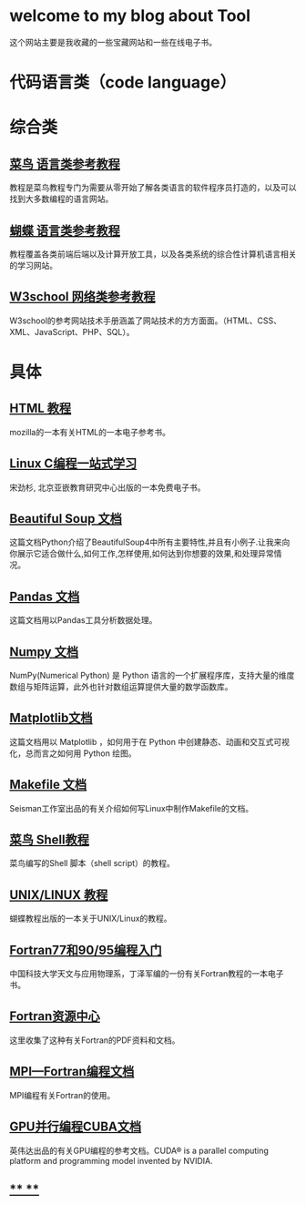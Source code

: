# **welcome to my blog about Tool**
这个网站主要是我收藏的一些宝藏网站和一些在线电子书。
# **代码语言类**（code language）
# 综合类
## [**菜鸟 语言类参考教程**](https://www.runoob.com)
教程是菜鸟教程专门为需要从零开始了解各类语言的软件程序员打造的，以及可以找到大多数编程的语言网站。
## [**蝴蝶 语言类参考教程**](https://www.jc2182.com/category/cankao.html)
教程覆盖各类前端后端以及计算开放工具，以及各类系统的综合性计算机语言相关的学习网站。
## [**W3school 网络类参考教程**](https://www.w3school.com.cn/html/html5_intro.asp)
W3school的参考网站技术手册涵盖了网站技术的方方面面。（HTML、CSS、XML、JavaScript、PHP、SQL）。
# 具体
## [**HTML 教程**](https://developer.mozilla.org/en-US/docs/Web/HTML)
mozilla的一本有关HTML的一本电子参考书。
## [**Linux C编程一站式学习**](https://akaedu.github.io/book/)
宋劲杉, 北京亚嵌教育研究中心出版的一本免费电子书。
## [**Beautiful Soup 文档**](https://www.crummy.com/software/BeautifulSoup/bs4/doc.zh/)
这篇文档Python介绍了BeautifulSoup4中所有主要特性,并且有小例子.让我来向你展示它适合做什么,如何工作,怎样使用,如何达到你想要的效果,和处理异常情况。
## [**Pandas 文档**](https://pandas.pydata.org/docs/getting_started)
这篇文档用以Pandas工具分析数据处理。
## [**Numpy 文档**](https://numpy.org/doc/stable/)
NumPy(Numerical Python) 是 Python 语言的一个扩展程序库，支持大量的维度数组与矩阵运算，此外也针对数组运算提供大量的数学函数库。
## [**Matplotlib文档**](https://matplotlib.org/stable/)
这篇文档用以 Matplotlib ，如何用于在 Python 中创建静态、动画和交互式可视化，总而言之如何用 Python 绘图。
## [**Makefile 文档**](https://seisman.github.io/how-to-write-makefile/introduction.html)
Seisman工作室出品的有关介绍如何写Linux中制作Makefile的文档。
## [**菜鸟 Shell教程**](https://www.runoob.com/linux/linux-shell.html)
菜鸟编写的Shell 脚本（shell script）的教程。
## [**UNIX/LINUX 教程**](https://www.jc2182.com/unix/unix-linux-jiaocheng.html)
蝴蝶教程出版的一本关于UNIX/Linux的教程。
## [**Fortran77和90/95编程入门**]()
中国科技大学天文与应用物理系，丁泽军编的一份有关Fortran教程的一本电子书。
## [**Fortran资源中心**](http://micro.ustc.edu.cn/Fortran/)
这里收集了这种有关Fortran的PDF资料和文档。
## [**MPI—Fortran编程文档**](https://cndaqiang.github.io/2019/02/27/mpi-fortran/)
MPI编程有关Fortran的使用。
## [**GPU并行编程CUBA文档**](https://docs.nvidia.com/cuda/cuda-installation-guide-microsoft-windows/index.html)
英伟达出品的有关GPU编程的参考文档。CUDA® is a parallel computing platform and programming model invented by NVIDIA.
## [** **]()


